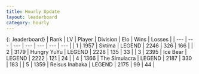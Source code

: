 ```yaml
---
title: Hourly Update
layout: leaderboard
category: hourly
---
```


{: .leaderboard}
| Rank | LV | Player | Division | Elo | Wins | Losses |
| --- | --- | --- | --- | --- | --- | --- |
| <span data-change="0">1</span> | 1957 | <span title="ID: 353063">Sktima</span> | LEGEND | <span data-change="0">2246</span> | <span data-change="0">326</span> | <span data-change="0">166</span> |
| <span data-change="1">2</span> | 3179 | <span title="ID: 164871">Hungry YuYu</span> | LEGEND | <span data-change="12">2228</span> | <span data-change="2">135</span> | <span data-change="0">33</span> |
| <span data-change="-1">3</span> | 2395 | <span title="ID: 417840">Ice Bear</span> | LEGEND | <span data-change="0">2222</span> | <span data-change="0">121</span> | <span data-change="0">24</span> |
| <span data-change="0">4</span> | 1366 | <span title="ID: 366840">The Simulacra</span> | LEGEND | <span data-change="0">2187</span> | <span data-change="0">330</span> | <span data-change="0">183</span> |
| <span data-change="0">5</span> | 1359 | <span title="ID: 451068">Reisus Inabaka</span> | LEGEND | <span data-change="0">2175</span> | <span data-change="0">99</span> | <span data-change="0">44</span> |
